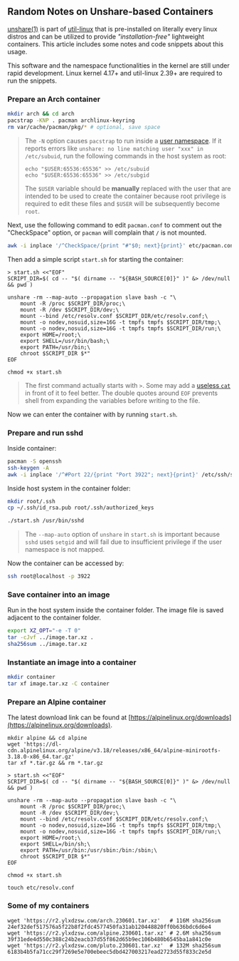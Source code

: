 ## Random Notes on Unshare-based Containers

[unshare(1)](https://man7.org/linux/man-pages/man1/unshare.1.html) is part of
[util-linux](https://github.com/util-linux/util-linux) that is pre-installed on literally every linux distros and can
be utilized to provide _"installation-free"_ lightweight containers. This article includes some notes and code snippets
about this usage.

This software and the namespace functionalities in the kernel are still under rapid development. Linux kernel 4.17+ and
util-linux 2.39+ are required to run the snippets.

### Prepare an Arch container

```bash
mkdir arch && cd arch
pacstrap -KNP . pacman archlinux-keyring
rm var/cache/pacman/pkg/* # optional, save space
```

> The `-N` option causes `pacstrap` to run inside a [user namespace](https://man7.org/linux/man-pages/man7/user_namespaces.7.html).
> If it reports errors like `unshare: no line matching user "xxx" in /etc/subuid`, run the following commands in
> the host system as root:
> 
> ```
> echo "$USER:65536:65536" >> /etc/subuid
> echo "$USER:65536:65536" >> /etc/subgid
> ```
> 
> The `$USER` variable should be **manually** replaced with the user that are intended to be used to create the
> container because root privilege is required to edit these files and `$USER` will be subsequently become `root`.

Next, use the following command to edit `pacman.conf` to comment out the "CheckSpace" option, or `pacman` will complain
that `/` is not mounted.

```bash
awk -i inplace '/^CheckSpace/{print "#"$0; next}{print}' etc/pacman.conf
```

Then add a simple script `start.sh` for starting the container:

```
> start.sh <<"EOF"
SCRIPT_DIR=$( cd -- "$( dirname -- "${BASH_SOURCE[0]}" )" &> /dev/null && pwd )

unshare -rm --map-auto --propagation slave bash -c "\
    mount -R /proc $SCRIPT_DIR/proc;\
    mount -R /dev $SCRIPT_DIR/dev;\
    mount --bind /etc/resolv.conf $SCRIPT_DIR/etc/resolv.conf;\
    mount -o nodev,nosuid,size=16G -t tmpfs tmpfs $SCRIPT_DIR/tmp;\
    mount -o nodev,nosuid,size=16G -t tmpfs tmpfs $SCRIPT_DIR/run;\
    export HOME=/root;\
    export SHELL=/usr/bin/bash;\
    export PATH=/usr/bin;\
    chroot $SCRIPT_DIR $*"
EOF

chmod +x start.sh
```

> The first command actually starts with `>`. Some may add a [useless `cat`](https://en.wikipedia.org/wiki/Cat_(Unix)#Useless_use_of_cat)
> in front of it to feel better. The double quotes around `EOF` prevents shell from expanding the variables before writing
> to the file.

Now we can enter the container with by running `start.sh`.

### Prepare and run sshd

Inside container:

```bash
pacman -S openssh
ssh-keygen -A
awk -i inplace '/^#Port 22/{print "Port 3922"; next}{print}' /etc/ssh/sshd_config
```

Inside host system in the container folder:

```bash
mkdir root/.ssh
cp ~/.ssh/id_rsa.pub root/.ssh/authorized_keys

./start.sh /usr/bin/sshd
```

> The `--map-auto` option of `unshare` in `start.sh` is important because `sshd` uses `setgid` and will fail due to
> insufficient privilege if the user namespace is not mapped.

Now the container can be accessed by:

```bash
ssh root@localhost -p 3922
```

### Save container into an image

Run in the host system inside the container folder. The image file is saved adjacent to the container folder.

```bash
export XZ_OPT="-e -T 0"
tar -cJvf ../image.tar.xz .
sha256sum ../image.tar.xz
```

### Instantiate an image into a container

```bash
mkdir container
tar xf image.tar.xz -C container
```

### Prepare an Alpine container

The latest download link can be found at [https://alpinelinux.org/downloads](https://alpinelinux.org/downloads).

```
mkdir alpine && cd alpine
wget 'https://dl-cdn.alpinelinux.org/alpine/v3.18/releases/x86_64/alpine-minirootfs-3.18.0-x86_64.tar.gz'
tar xf *.tar.gz && rm *.tar.gz

> start.sh <<"EOF"
SCRIPT_DIR=$( cd -- "$( dirname -- "${BASH_SOURCE[0]}" )" &> /dev/null && pwd )

unshare -rm --map-auto --propagation slave bash -c "\
    mount -R /proc $SCRIPT_DIR/proc;\
    mount -R /dev $SCRIPT_DIR/dev;\
    mount --bind /etc/resolv.conf $SCRIPT_DIR/etc/resolv.conf;\
    mount -o nodev,nosuid,size=16G -t tmpfs tmpfs $SCRIPT_DIR/tmp;\
    mount -o nodev,nosuid,size=16G -t tmpfs tmpfs $SCRIPT_DIR/run;\
    export HOME=/root;\
    export SHELL=/bin/sh;\
    export PATH=/usr/bin:/usr/sbin:/bin:/sbin;\
    chroot $SCRIPT_DIR $*"
EOF

chmod +x start.sh

touch etc/resolv.conf
```

### Some of my containers

```
wget 'https://r2.ylxdzsw.com/arch.230601.tar.xz'   # 116M sha256sum 24ef32def517576a5f22b8f2fdc4577450fa31ab120448820ff0b636bdc6d6e4
wget 'https://r2.ylxdzsw.com/alpine.230601.tar.xz' # 2.6M sha256sum 39f31ede4d550c388c24b2eacb37d55f862d65b9ec106b480b6545ba1a841c0e
wget 'https://r2.ylxdzsw.com/pluto.230601.tar.xz'  # 132M sha256sum 6183b4b5fa71cc29f7269e5e700ebeec5dbd427003217ead2723d55f833c2e5d
```

